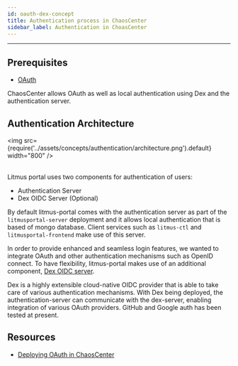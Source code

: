 ```yaml
---
id: oauth-dex-concept
title: Authentication process in ChaosCenter
sidebar_label: Authentication in ChoasCenter
---
```


---

## Prerequisites

- [OAuth](https://oauth.net/specs/)

ChaosCenter allows OAuth as well as local authentication using Dex and the authentication server.


## Authentication Architecture

<img src={require('../assets/concepts/authentication/architecture.png').default} width="800" /><br/><br/>


Litmus portal uses two components for authentication of users:

- Authentication Server
- Dex OIDC Server (Optional)

By default litmus-portal comes with the authentication server as part of the `litmusportal-server` deployment and it allows local authentication that is based of mongo database. Client services such as `litmus-ctl` and `litmusportal-frontend` make use of this server.

In order to provide enhanced and seamless login features, we wanted to integrate OAuth and other authentication mechanisms such as OpenID connect. To have flexibility, litmus-portal makes use of an additional component, [Dex OIDC server](https://dexidp.io/).

Dex is a highly extensible cloud-native OIDC provider that is able to take care of various authentication mechanisms. With Dex being deployed, the authentication-server can communicate with the dex-server,  enabling integration of various OAuth providers. GitHub and Google auth has been tested at present. 


## Resources

- [Deploying OAuth in ChaosCenter](../user-guides/chaoscenter-oauth-dex-installation.md)









